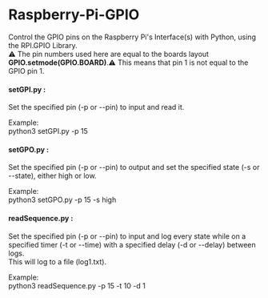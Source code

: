 # Raspberry-Pi-GPIO
Control the GPIO pins on the Raspberry Pi's Interface(s) with Python,
using the RPI.GPIO Library.  
⚠ The pin numbers used here are equal to the boards layout **GPIO.setmode(GPIO.BOARD)**.⚠
This means that pin 1 is not equal to the GPIO pin 1.


#### setGPI.py :
Set the specified pin (-p or --pin) to input and read it. 

Example:  
python3 setGPI.py -p 15

#### setGPO.py :
Set the specified pin (-p or --pin) to output and set the specified state (-s or --state), either high or low.

Example:   
python3 setGPO.py -p 15 -s high

#### readSequence.py :
Set the specified pin (-p or --pin) to input and log every state while on a specified timer (-t or --time) with a specified delay (-d or --delay) between logs.  
This will log to a file (log1.txt).

Example:  
python3 readSequence.py -p 15 -t 10 -d 1
